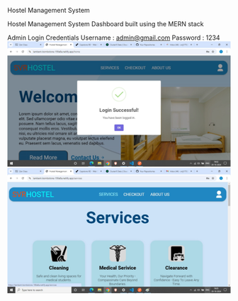 Hostel Management System

Hostel Management System Dashboard built using the MERN stack

Admin Login Credentials
Username : admin@gmail.com
Password : 1234
![login](https://github.com/Vijayalakshmi2021/Capstone-FE/blob/main/login.jpg?raw=true)
![services](https://github.com/Vijayalakshmi2021/Capstone-FE/blob/main/services.jpg?raw=true)
